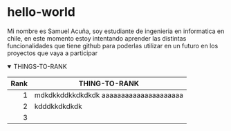 # hello-world

Mi nombre es Samuel Acuña, soy estudiante de ingenieria en informatica en chile,
en este momento estoy intentando aprender las distintas funcionalidades que tiene github
para poderlas utilizar en un futuro en los proyectos que vaya a participar


<details open>
<summary>THINGS-TO-RANK</summary>
  
| Rank | THING-TO-RANK |
|-----:|---------------|
|     1|          mdkdkkddkkdkdkdk     aaaaaaaaaaaaaaaaaaaaa|
|     2|            kdddkkdkdkdk   |
|     3|               |

</details>

